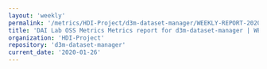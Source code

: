 ```yaml
---
layout: 'weekly'
permalink: '/metrics/HDI-Project/d3m-dataset-manager/WEEKLY-REPORT-2020-01-26'
title: 'DAI Lab OSS Metrics Metrics report for d3m-dataset-manager | WEEKLY-REPORT-2020-01-26'
organization: 'HDI-Project'
repository: 'd3m-dataset-manager'
current_date: '2020-01-26'
---
```

